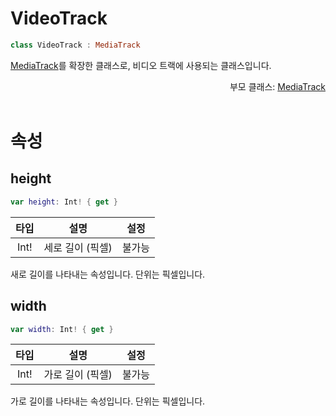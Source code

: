 # VideoTrack

```swift
class VideoTrack : MediaTrack
```

[MediaTrack](../media-track/home.md)를 확장한 클래스로, 비디오 트랙에 사용되는 클래스입니다.

<div align="right">
부모 클래스: <a href="../media-track/home.md">MediaTrack</a>
</div>

<br>

# 속성

## height

```swift
var height: Int! { get }
```

| 타입 | 설명 | 설정 |
|:--:|:--:|:--:|
|Int!|세로 길이 (픽셀)|불가능|

새로 길이를 나타내는 속성입니다. 단위는 픽셀입니다.

## width

```swift
var width: Int! { get }
```

| 타입 | 설명 | 설정 |
|:--:|:--:|:--:|
|Int!|가로 길이 (픽셀)|불가능|

가로 길이를 나타내는 속성입니다. 단위는 픽셀입니다.

